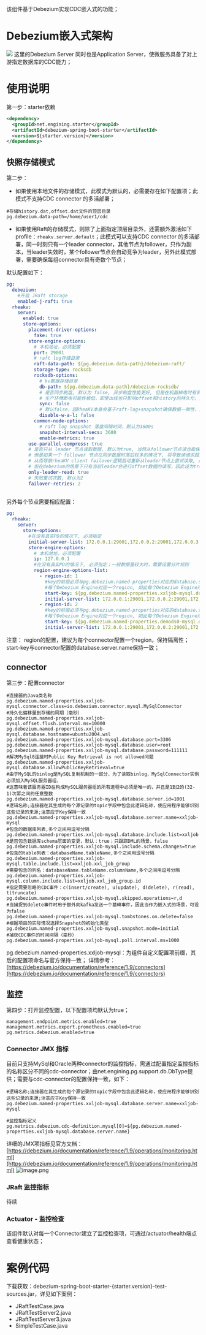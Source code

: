 该组件基于Debezium实现CDC嵌入式的功能；
# Debezium嵌入式架构
![](https://cdn.nlark.com/yuque/0/2021/png/956807/1628320140483-12c77b0f-867e-4325-988a-fde55ea98813.png#crop=0&crop=0&crop=1&crop=1&height=321&id=XMAqk&originHeight=428&originWidth=1490&originalType=binary&ratio=1&rotation=0&showTitle=false&size=0&status=done&style=none&title=&width=1118)
这里的Debezium Server 同时也是Application Server，使微服务具备了对上游指定数据库的CDC能力；
# 使用说明
第一步：starter依赖
```xml
<dependency>
  <groupId>net.engining.starter</groupId>
  <artifactId>debezium-spring-boot-starter</artifactId>
  <version>${starter.version}</version>
</dependency>
```
## 快照存储模式
第二步：

- 如果使用本地文件的存储模式，此模式为默认的，必需要存在如下配置项；此模式不支持CDC connector 的多活部署；
```
#存储history.dat,offset.dat文件的顶层目录
pg.debezium.data-path=/home/user1/cdc
```

- 如果使用Raft的存储模式，则除了上面指定顶层目录外，还需额外激活如下profile：`rheakv.server.default`；此模式可以支持CDC connector 的多活部署，同一时刻只有一个leader connector，其他节点为follower，只作为副本，当leader失效时，某个follower节点会自动竞争为leader，另外此模式部署，需要确保每组connector具有奇数个节点；

默认配置如下：
```yaml
pg:
  debezium:
    #开启 JRaft storage
    enabled-j-raft: true
  rheakv:
    server:
      enabled: true
      store-options:
        placement-driver-options:
          fake: true
        store-engine-options:
          # 本机地址，必须配置
          port: 29001
          # raft log存储目录
          raft-data-path: ${pg.debezium.data-path}/debezium-raft/
          storage-type: rocksdb
          rocksdb-options:
            # kv数据存储目录
            db-path: ${pg.debezium.data-path}/debezium-rocksdb/
            # 是否同步刷盘, 默认为 false, 异步刷盘性能更好, 但是在机器掉电时有丢数据风险；
            # 生产环境断电可能性极低，即使出线也只影响offset和history的持久化，重启后可以从上次offset处继续处理，业务数据不会丢失，做好幂等即可;
            sync: false
            # 默认false，因RheaKV本身会基于raft-log+snapshot确保数据一致性，所以为了更好的性能，对于kv数据就不必再做WAL了；
            disable-w-a-l: false
          common-node-options:
            # raft log snapshot 落盘间隔时间，默认为3600s
            snapshot-interval-secs: 3600
            enable-metrics: true
        use-parallel-compress: true
        # 是否只从 leader 节点读取数据, 默认为true, 当然从follower节点读也能保证线性一致读;
        # 但是如果一个 follower 节点在同步数据时落后较多的情况下, 将导致读请求超时;
        # 从而导致rheaKV client failover逻辑启动重新从leader节点上尝试读取, 最终结果就是读请求延时较长, 但大部分情况下leader的压力不会过大;
        # 但在debezium的场景下只有当前leader会进行offset数据的读写，因此设为true更为合理;
        only-leader-read: true
        # 失败重试次数, 默认为2
        failover-retries: 2
        
```
另外每个节点需要相应配置：
```yaml
pg:
  rheakv:
    server:
      store-options:
        #在没有真实PD的情况下, 必须指定
        initial-server-list: 172.0.0.1:29001,172.0.0.2:29001,172.0.0.3:29001
        store-engine-options:
          # 本机地址，必须配置
          ip: 127.0.0.1
          #在没有真实PD的情况下, 必须指定；一般数据量较大时，需要设置分片规则
          region-engine-options-list:
            - region-id: 1
              #key的前缀必须与pg.debezium.named-properties对应的database.server.name保持一致；
              #每个Debezium Engine对应一个region, 如此每个Debezium Engine所对应的JRaft group都是隔离的；
              start-key: ${pg.debezium.named-properties.xxljob-mysql.database.server.name}
              initial-server-list: 172.0.0.1:29001,172.0.0.2:29001,172.0.0.3:29001
            - region-id: 2
              #key的前缀必须与pg.debezium.named-properties对应的database.server.name保持一致；
              #每个Debezium Engine对应一个region, 如此每个Debezium Engine所对应的JRaft group都是隔离的；
              start-key: ${pg.debezium.named-properties.demods0-mysql.database.server.name}
              initial-server-list: 172.0.0.1:29001,172.0.0.2:29001,172.0.0.3:29001
```
注意：
region的配置，建议为每个connector配置一个region，保持隔离性；start-key与connector配置的database.server.name保持一致；
## connector
第三步：配置connector
```
#连接器的Java类名称
pg.debezium.named-properties.xxljob-mysql.connector.class=io.debezium.connector.mysql.MySqlConnector
#持久化偏移量到存储的周期（毫秒）
pg.debezium.named-properties.xxljob-mysql.offset.flush.interval.ms=10000
pg.debezium.named-properties.xxljob-mysql.database.hostname=ubuntu2004.wsl
pg.debezium.named-properties.xxljob-mysql.database.port=3306
pg.debezium.named-properties.xxljob-mysql.database.user=root
pg.debezium.named-properties.xxljob-mysql.database.password=111111
#解决MySql8连接时Public Key Retrieval is not allowed问题
pg.debezium.named-properties.xxljob-mysql.database.allowPublicKeyRetrieval=true
#由于MySQL的binlog是MySQL复制机制的一部分，为了读取binlog，MySqlConnector实例必须加入MySQL服务器组，
#这意味着该服务器ID在构成MySQL服务器组的所有进程中必须是唯一的，并且是1到2的(32-1)次幂之间的任意整数
pg.debezium.named-properties.xxljob-mysql.database.server.id=1001
#逻辑名称;连接器在其生成的每个源记录的topic字段中包含此逻辑名称，使应用程序能够识别这些记录的来源;注意应于Key保持一致
pg.debezium.named-properties.xxljob-mysql.database.server.name=xxljob-mysql
#包含的数据库列表,多个之间用逗号分隔
pg.debezium.named-properties.xxljob-mysql.database.include.list=xxljob
#是否包含数据库schema层面的变更，默认：true；只跟踪DML的场景，false
pg.debezium.named-properties.xxljob-mysql.include.schema.changes=true
#包含的table列表：databaseName.tableName,多个之间用逗号分隔
pg.debezium.named-properties.xxljob-mysql.table.include.list=xxljob.xxl_job_group
#需要包含的列名：databaseName.tableName.columnName,多个之间用逗号分隔
pg.debezium.named-properties.xxljob-mysql.column.include.list=xxljob.xxl_job_group.id
#指定需要忽略的CDC事件：c(insert/create), u(update), d(delete), r(read), t(truncate)
pg.debezium.named-properties.xxljob-mysql.skipped.operations=r,d
#当捕捉到delete事件时用于额外向kafka发送一个墓碑事件，因此当作为嵌入式的场景，可设为false
pg.debezium.named-properties.xxljob-mysql.tombstones.on.delete=false
#根据项目的实际情况选择Snapshot的初始化类型
pg.debezium.named-properties.xxljob-mysql.snapshot.mode=initial
#捕获CDC事件的时间间隔（毫秒）
pg.debezium.named-properties.xxljob-mysql.poll.interval.ms=1000

```
pg.debezium.named-properties.xxljob-mysql：为组件自定义配置项前缀，其后的配置项命名与官方保持一致；
详情参考：[https://debezium.io/documentation/reference/1.9/connectors](https://debezium.io/documentation/reference/1.9/connectors)
## 监控
第四步：打开监控配置，以下配置项均默认为true；
```
management.endpoint.metrics.enabled=true
management.metrics.export.prometheus.enabled=true
pg.metrics.debezium.enabled=true
```
### Connector JMX 指标
目前只支持MySql和Oracle两种connector的监控指标，需通过配置指定监控指标的名称区分不同的cdc-connector；<DbType>由net.engining.pg.support.db.DbType提供；<cdc database.server.name>需要与cdc-connector的配置保持一致，如下：
```
#逻辑名称;连接器在其生成的每个源记录的topic字段中包含此逻辑名称，使应用程序能够识别这些记录的来源;注意应于Key保持一致
pg.debezium.named-properties.xxljob-mysql.database.server.name=xxljob-mysql

#监控指标定义
pg.metrics.debezium.cdc-definition.mysql[0]=${pg.debezium.named-properties.xxljob-mysql.database.server.name}
```
详细的JMX项指标见官方文档：[https://debezium.io/documentation/reference/1.9/operations/monitoring.html](https://debezium.io/documentation/reference/1.9/operations/monitoring.html)
![image.png](https://cdn.nlark.com/yuque/0/2022/png/956807/1662448560382-817dd024-5118-48cc-bdb9-7bbf213253a3.png#clientId=u3db1a3c9-847e-4&crop=0&crop=0&crop=1&crop=1&from=paste&height=341&id=udba13c80&name=image.png&originHeight=341&originWidth=1306&originalType=binary&ratio=1&rotation=0&showTitle=false&size=33979&status=done&style=none&taskId=u5b20b466-32a9-4ee9-b962-689e9e2bd81&title=&width=1306)
### JRaft 监控指标
待续
### Actuator - 监控检查
该组件默认对每一个Connector建立了监控检查项，可通过/actuator/health端点查看健康状态；

# 案例代码
下载获取：debezium-spring-boot-starter-{starter.version}-test-sources.jar，详见如下案例：

- JRaftTestCase.java
- JRaftTestServer2.java
- JRaftTestServer3.java
- SimpleTestCase.java
